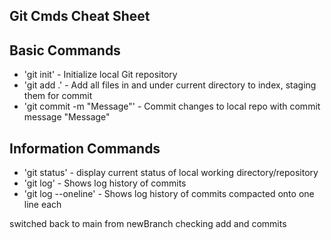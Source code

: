 ## Git Cmds Cheat Sheet

## Basic Commands
* 'git init' - Initialize local Git repository
* 'git add .' - Add all files in and under current directory to index, staging them for commit
* 'git commit -m "Message"' - Commit changes to local repo with commit message "Message"

## Information Commands
* 'git status' - display current status of local working directory/repository
* 'git log' - Shows log history of commits
* 'git log --oneline' - Shows log history of commits compacted onto one line each

switched back to main from newBranch
checking add and commits
